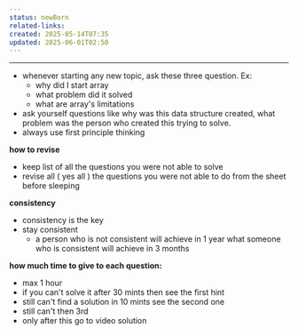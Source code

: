 ```yaml
---
status: newBorn
related-links: 
created: 2025-05-14T07:35
updated: 2025-06-01T02:50
---
```

---


- whenever starting any new topic, ask these three question. Ex:
	- why did I start array
	- what problem did it solved
	- what are array's limitations
- ask yourself questions like why was this data structure created, what problem was the person who created this trying to solve.
- always use first principle thinking

**how to revise**
- keep list of all the questions you were not able to solve
- revise all ( yes all ) the questions you were not able to do from the sheet before sleeping

**consistency**
- consistency is the key
- stay consistent
	- a person who is not consistent will achieve in 1 year what someone who is consistent will achieve in 3 months


**how much time to give to each question:**
- max 1 hour
- if you can't solve it after 30 mints then see the first hint
- still can't find a solution in 10 mints see the second one
- still can't then 3rd 
- only after this go to video solution 